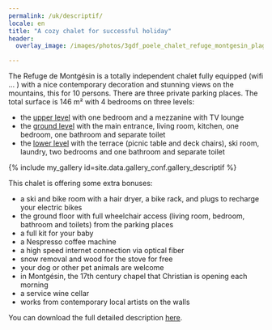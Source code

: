 ```yaml
---
permalink: /uk/descriptif/
locale: en
title: "A cozy chalet for successful holiday"
header:
  overlay_image: /images/photos/3gdf_poele_chalet_refuge_montgesin_plagne.jpg

---
```


The Refuge de Montgésin is a totally independent chalet fully equipped (wifi … ) with a nice contemporary decoration and stunning views on the mountains, this for 10 persons. There are three private parking places. The total surface is 146 m² with 4 bedrooms on three levels:

 - the <a href="/uk/n-plus-un/">upper level</a> with one bedroom and a mezzanine with TV lounge
 - the <a href="/uk/rdc/">ground level</a> with the main entrance, living room, kitchen, one bedroom, one bathroom and separate toilet
 - the <a href="/uk/n-moins-un/">lower level</a> with the terrace (picnic table and deck chairs), ski room, laundry, two bedrooms and one bathroom and separate toilet


{% include my_gallery id=site.data.gallery_conf.gallery_descriptif %}

This chalet is offering some extra bonuses:
 - a ski and bike room with a hair dryer, a bike rack, and plugs to recharge your electric bikes
 - the ground floor with full wheelchair access (living room, bedroom, bathroom and toilets) from the parking places
 - a full kit for your baby
 - a Nespresso coffee machine
 - a high speed internet connection via optical fiber
 - snow removal and wood for the stove for free
 - your dog or other pet animals are welcome
 - in Montgésin, the 17th century chapel that Christian is opening each morning
 - a service wine cellar
 - works from contemporary local artists on the walls 


You can download the full detailed description <a href="/images/descriptif/inventory.pdf" download>here</a>.
